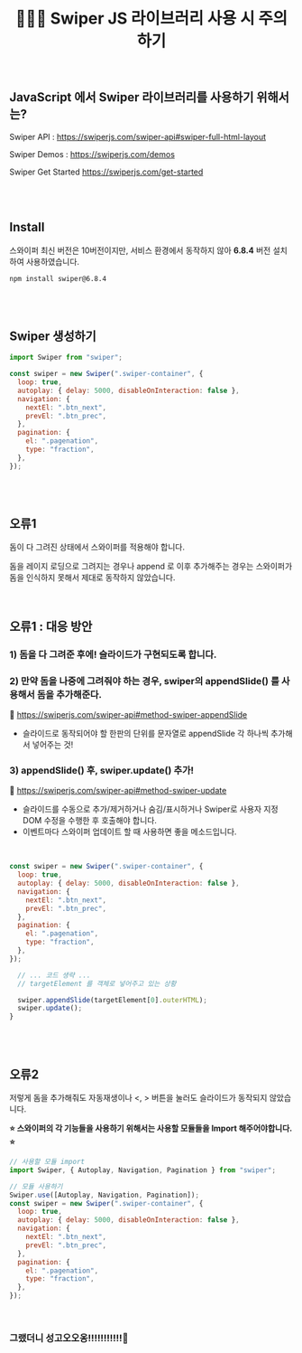 # <div align="center">👩🏻‍💻 Swiper JS 라이브러리 사용 시 주의하기</div>

<br>

## JavaScript 에서 Swiper 라이브러리를 사용하기 위해서는?

Swiper API : https://swiperjs.com/swiper-api#swiper-full-html-layout

Swiper Demos : https://swiperjs.com/demos

Swiper Get Started https://swiperjs.com/get-started

<br>
<br>

## Install

스와이퍼 최신 버전은 10버전이지만, 서비스 환경에서 동작하지 않아 **6.8.4** 버전 설치하여 사용하였습니다.

```bash
npm install swiper@6.8.4
```

<br>
<br>

## Swiper 생성하기

```jsx
import Swiper from "swiper";

const swiper = new Swiper(".swiper-container", {
  loop: true,
  autoplay: { delay: 5000, disableOnInteraction: false },
  navigation: {
    nextEl: ".btn_next",
    prevEl: ".btn_prec",
  },
  pagination: {
    el: ".pagenation",
    type: "fraction",
  },
});
```

<br>
<br>

## 오류1

돔이 다 그려진 상태에서 스와이퍼를 적용해야 합니다.

돔을 레이지 로딩으로 그려지는 경우나 append 로 이후 추가해주는 경우는 스와이퍼가 돔을 인식하지 못해서 제대로 동작하지 않았습니다.

<br>

## 오류1 : 대응 방안

### 1) 돔을 다 그려준 후에! 슬라이드가 구현되도록 합니다.

### 2) 만약 돔을 나중에 그려줘야 하는 경우, swiper의 appendSlide() 를 사용해서 돔을 추가해준다.

🔗 https://swiperjs.com/swiper-api#method-swiper-appendSlide

- 슬라이드로 동작되어야 할 한판의 단위를 문자열로 appendSlide 각 하나씩 추가해서 넣어주는 것!

### 3) appendSlide() 후, swiper.update() 추가!

🔗 https://swiperjs.com/swiper-api#method-swiper-update

- 슬라이드를 수동으로 추가/제거하거나 숨김/표시하거나 Swiper로 사용자 지정 DOM 수정을 수행한 후 호출해야 합니다.
- 이벤트마다 스와이퍼 업데이트 할 때 사용하면 좋을 메소드입니다.

<br>

```jsx
const swiper = new Swiper(".swiper-container", {
  loop: true,
  autoplay: { delay: 5000, disableOnInteraction: false },
  navigation: {
    nextEl: ".btn_next",
    prevEl: ".btn_prec",
  },
  pagination: {
    el: ".pagenation",
    type: "fraction",
  },
});

  // ... 코드 생략 ...
  // targetElement 를 객체로 넣어주고 있는 상황

  swiper.appendSlide(targetElement[0].outerHTML);
  swiper.update();
}
```

<br>
<br>

## 오류2

저렇게 돔을 추가해줘도 자동재생이나 <, > 버튼을 눌러도 슬라이드가 동작되지 않았습니다.

**⭐️ 스와이퍼의 각 기능들을 사용하기 위해서는 사용할 모듈들을 Import 해주어야합니다. ⭐️**

```jsx
// 사용할 모듈 import
import Swiper, { Autoplay, Navigation, Pagination } from "swiper";

// 모듈 사용하기
Swiper.use([Autoplay, Navigation, Pagination]);
const swiper = new Swiper(".swiper-container", {
  loop: true,
  autoplay: { delay: 5000, disableOnInteraction: false },
  navigation: {
    nextEl: ".btn_next",
    prevEl: ".btn_prec",
  },
  pagination: {
    el: ".pagenation",
    type: "fraction",
  },
});
```

<br>

### 그랬더니 성고오오옹!!!!!!!!!!!🥳
